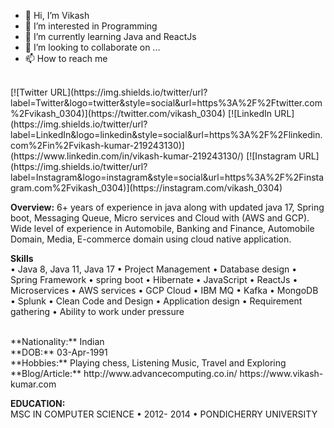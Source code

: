 - 👋 Hi, I’m Vikash
- 👀 I’m interested in Programming
- 🌱 I’m currently learning Java and ReactJs
- 💞️ I’m looking to collaborate on ...
- 📫 How to reach me
<br>
[![Twitter URL](https://img.shields.io/twitter/url?label=Twitter&logo=twitter&style=social&url=https%3A%2F%2Ftwitter.com%2Fvikash_0304)](https://twitter.com/vikash_0304)
[![LinkedIn URL](https://img.shields.io/twitter/url?label=LinkedIn&logo=linkedin&style=social&url=https%3A%2F%2Flinkedin.com%2Fin%2Fvikash-kumar-219243130)](https://www.linkedin.com/in/vikash-kumar-219243130/)
[![Instagram URL](https://img.shields.io/twitter/url?label=Instagram&logo=instagram&style=social&url=https%3A%2F%2Finstagram.com%2Fvikash_0304)](https://instagram.com/vikash_0304)
<br>

**Overview:**
6+ years of experience in java along with updated java 17, Spring boot, Messaging Queue, Micro services and Cloud with (AWS and GCP).
Wide level of experience in Automobile,  Banking and Finance, Automobile Domain, Media, E-commerce domain using cloud native application.

**Skills**
<br>
•	Java 8, Java 11, Java 17
•	Project Management
•	Database design
•	Spring Framework
•	spring boot
• Hibernate
• JavaScript
• ReactJs
•	Microservices
•	AWS services
•	GCP Cloud
•	IBM MQ
•	Kafka
•	MongoDB
•	Splunk
•	Clean Code and Design
•	Application design
•	Requirement gathering
•	Ability to work under pressure

<br>
**Nationality:** Indian
<br>
**DOB:** 03-Apr-1991
<br>
**Hobbies:** Playing chess, Listening Music, Travel and Exploring
<br>
**Blog/Article:** http://www.advancecomputing.co.in/ 
                        https://www.vikash-kumar.com

**EDUCATION:** <br>
MSC IN COMPUTER SCIENCE • 2012- 2014 • PONDICHERRY UNIVERSITY
